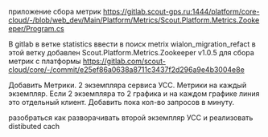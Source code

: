 приложение сбора метрик
https://gitlab.scout-gps.ru:1444/platform/core-cloud/-/blob/web_dev/Main/Platform/Metrics/Scout.Platform.Metrics.Zookeeper/Program.cs

В gitlab в ветке statistics ввести в поиск metrix
wialon_migration_refact  в этой ветку добавлен Scout.Platform.Metrics.Zookeeper v1.0.5 для сбора метрик с платформы
https://gitlab.com/scout-cloud/core/-/commit/e25ef86a0638a8711c3437f2d296a9e4b3004e8e

Добавить Метрики. 2 экземпляра сервиса УСС. Метрики на каждый экземпляр. Если 2 экземпляра то 2 графика и на каждом графике линия это отдельный клиент.
Добавить пока кол-во запросов в минуту.

разобраться как разворачивать второй экземпляр УСС
и реализовать distibuted cach
